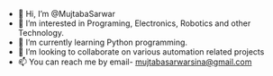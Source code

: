 - 👋 Hi, I’m @MujtabaSarwar
- 👀 I’m interested in Programing, Electronics, Robotics and other Technology. 
- 🌱 I’m currently learning Python programming.
- 💞️ I’m looking to collaborate on various automation related projects
- 📫 You can reach me by email- mujtabasarwarsina@gmail.com

<!---
MujtabaSarwar/MujtabaSarwar is a ✨ special ✨ repository because its `README.md` (this file) appears on your GitHub profile.
You can click the Preview link to take a look at your changes.
--->

